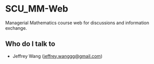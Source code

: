 # SCU_MM-Web
Managerial Mathematics course web for discussions and information exchange.
## Who do I talk to <a name = "author"></a>
- Jeffrey Wang (jeffrey.wanggg@gmail.com)